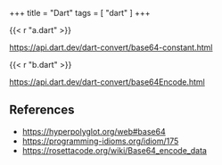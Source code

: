 +++
title = "Dart"
tags = [ "dart" ]
+++

{{< r "a.dart" >}}

<https://api.dart.dev/dart-convert/base64-constant.html>

{{< r "b.dart" >}}

<https://api.dart.dev/dart-convert/base64Encode.html>

## References

- <https://hyperpolyglot.org/web#base64>
- <https://programming-idioms.org/idiom/175>
- <https://rosettacode.org/wiki/Base64_encode_data>
